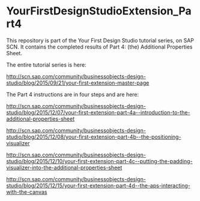 # YourFirstDesignStudioExtension_Part4
This repository is part of the Your First Design Studio tutorial series, on SAP SCN. It contains the completed results of Part 4: (the) Additional Properties Sheet.

The entire tutorial series is here: 

http://scn.sap.com/community/businessobjects-design-studio/blog/2015/09/21/your-first-extension-master-page




The Part 4 instructions are in four steps and are here: 

http://scn.sap.com/community/businessobjects-design-studio/blog/2015/12/07/your-first-extension-part-4a--introduction-to-the-additional-properties-sheet

http://scn.sap.com/community/businessobjects-design-studio/blog/2015/12/08/your-first-extension-part-4b--the-positioning-visualizer

http://scn.sap.com/community/businessobjects-design-studio/blog/2015/12/10/your-first-extension-part-4c--putting-the-padding-visualizer-into-the-additional-properties-sheet

http://scn.sap.com/community/businessobjects-design-studio/blog/2015/12/15/your-first-extension-part-4d--the-aps-interacting-with-the-canvas
